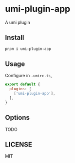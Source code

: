 # umi-plugin-app

A umi plugin

## Install

```bash
pnpm i umi-plugin-app
```

## Usage

Configure in `.umirc.ts`,

```js
export default {
  plugins: [
    ['umi-plugin-app'],
  ],
}
```

## Options

TODO

## LICENSE

MIT
